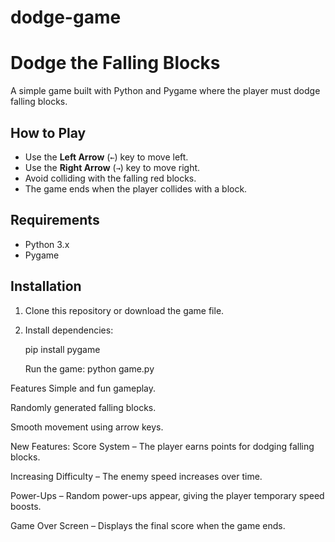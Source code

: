 # dodge-game

# Dodge the Falling Blocks

A simple game built with Python and Pygame where the player must dodge falling blocks.

## How to Play
- Use the **Left Arrow** (`←`) key to move left.
- Use the **Right Arrow** (`→`) key to move right.
- Avoid colliding with the falling red blocks.
- The game ends when the player collides with a block.

## Requirements
- Python 3.x
- Pygame

## Installation
1. Clone this repository or download the game file.
2. Install dependencies:

   pip install pygame



   Run the game:
   python game.py

Features
Simple and fun gameplay.

Randomly generated falling blocks.

Smooth movement using arrow keys.


New Features:
Score System – The player earns points for dodging falling blocks.

Increasing Difficulty – The enemy speed increases over time.

Power-Ups – Random power-ups appear, giving the player temporary speed boosts.

Game Over Screen – Displays the final score when the game ends.

